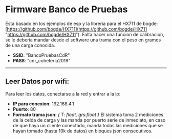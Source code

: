 # Firmware Banco de Pruebas

Esta basado en los ejemplos de esp y la libreria para el HX711 de bogde: [https://github.com/bogde/HX711](https://github.com/bogde/HX711 "https://github.com/bogde/HX711"). Falta hacer una funcion de calibracion, se le deberia mandar desde el software una trama con el peso en gramos de una carga conocida.
- **SSID**: "BancoPruebasCdR"
- **PASS**: "cdr_coheteria2019"

------------

## Leer Datos por wifi:
Para leer los datos, conectarse a la red y entrar a la ip: 
- **IP para conexion**: 192.168.4.1
- **Puerto**: 80
- **Formato trama json**: *{ T: float, grs:float }*
El sistema toma 2 mediciones de la celda de carga y las manda por puerto serie de inmediato, en caso de que haya un cliente conectado, manda todas las mediciones que se hayan tomado (hasta 10k de datos) en bloques json consecutivos.
